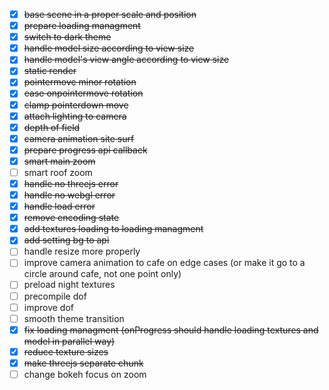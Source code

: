 - [x] ~~base scene in a proper scale and position~~
- [x] ~~prepare loading managment~~
- [x] ~~switch to dark theme~~
- [x] ~~handle model size according to view size~~
- [x] ~~handle model's view angle according to view size~~
- [x] ~~static render~~
- [x] ~~pointermove minor rotation~~
- [x] ~~ease onpointermove rotation~~
- [x] ~~clamp pointerdown move~~
- [x] ~~attach lighting to camera~~
- [x] ~~depth of field~~
- [x] ~~camera animation site surf~~
- [x] ~~prepare progress api callback~~
- [x] ~~smart main zoom~~
- [ ] smart roof zoom
- [x] ~~handle no threejs error~~
- [x] ~~handle no webgl error~~
- [x] ~~handle load error~~
- [x] ~~remove encoding state~~
- [x] ~~add textures loading to loading managment~~
- [x] ~~add setting bg to api~~
- [ ] handle resize more properly
- [ ] improve camera animation to cafe on edge cases (or make it go to a circle around cafe, not one point only)
- [ ] preload night textures
- [ ] precompile dof
- [ ] improve dof
- [ ] smooth theme transition
- [x] ~~fix loading managment (onProgress should handle loading textures and model in parallel way)~~
- [x] ~~reduce texture sizes~~
- [x] ~~make threejs separate chunk~~
- [ ] change bokeh focus on zoom
